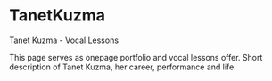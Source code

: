 # TanetKuzma
Tanet Kuzma - Vocal Lessons

This page serves as onepage portfolio and vocal lessons offer. 
Short description of Tanet Kuzma, her career, performance and life. 

